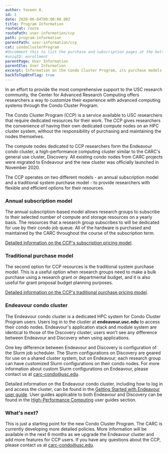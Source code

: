 ```yaml
---
author: Yaseen A.
id: 1
date: 2020-06-04T00:00:00.00Z
title: Program Information
routeCat: route
routePath: user-information/ccp
path: program-information
parentPath: user-information/ccp
cat: condoClusterProgram
#Uncomment this to list the purchase and subscription pages at the bottom of this page
#uniqID: enrollment
parentPage: User Information
parentEle: User Information
excerpt: Information on the Condo Cluster Program, its purchase models, and pricing.
backToTopBtnFlag: true
---
```


In an effort to provide the most comprehensive support to the USC research community, the Center for Advanced Research Computing offers researchers a way to customize their experience with advanced computing systems through the Condo Cluster Program. 

The Condo Cluster Program (CCP) is a service available to USC researchers that require dedicated resources for their work. The CCP gives researchers the convenience of having their own dedicated compute nodes on an HPC cluster system, without the responsibility of purchasing and maintaining the nodes themselves.

The compute nodes dedicated to CCP researchers form the Endeavour condo cluster, a high-performance computing cluster similar to the CARC's general use cluster, Discovery. All existing condo nodes from CARC projects were migrated to Endeavour and the new cluster was officially launched in November 2020.

The CCP operates on two different models - an annual subscription model and a traditional system purchase model - to provide researchers with flexible and efficient options for their resources.

### Annual subscription model

The annual subscription-based model allows research groups to subscribe to their selected number of compute and storage resources on a yearly basis. The resources that a research group subscribes to will be dedicated for use by their condo job queue. All of the hardware is purchased and maintained by the CARC throughout the course of the subscription term.

[Detailed information on the CCP's subscription pricing model](/user-information/ccp/program-information/ccp-subscription).

### Traditional purchase model

The second option for CCP resources is the traditional system purchase model. This is a useful option when research groups need to make a bulk purchase using a research grant or departmental budget, and it is also useful for grant proposal budget planning purposes.

[Detailed information on the CCP's traditional purchase pricing model](/user-information/ccp/program-information/ccp-purchase).

### Endeavour condo cluster

The Endeavour condo cluster is a dedicated HPC system for Condo Cluster Program users. Users log in to the cluster at **endeavour.usc.edu** to access their condo nodes. Endeavour's application stack and module system are identical to those of the Discovery cluster; users won’t see any difference between Endeavour and Discovery when using applications. 

One key difference between Endeavour and Discovery is configuration of the Slurm job scheduler. The Slurm configurations on Discovery are geared for use on a shared cluster system, but on Endeavour, each research group can have customized Slurm configurations on their condo nodes. For more information about custom Slurm configurations on Endeavour, please contact us at <carc-condo@usc.edu>. 

Detailed information on the Endeavour condo cluster, including how to log in and access the cluster, can be found in the [Getting Started with Endeavour user guide](/user-information/user-guides/high-performance-computing/getting-started-endeavour). User guides applicable to both Endeavour and Discovery can be found in the [High-Performance Computing](/user-information/user-guides/high-performance-computing) user guides section.

### What's next?

This is just a starting point for the new Condo Cluster Program. The CARC is currently developing more detailed policies. More information will be available in the next 6 months as we upgrade the Endeavour cluster and add more features for CCP users. If you have any questions about the CCP, please contact us at <carc-condo@usc.edu>. 
